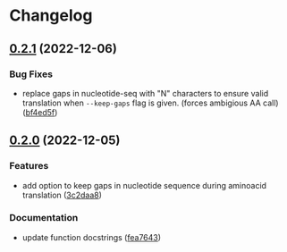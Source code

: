 # Changelog

## [0.2.1](https://github.com/RIVM-bioinformatics/AminoExtract/compare/v0.2.0...v0.2.1) (2022-12-06)


### Bug Fixes

* replace gaps in nucleotide-seq with "N" characters to ensure valid translation when `--keep-gaps` flag is given. (forces ambigious AA call) ([bf4ed5f](https://github.com/RIVM-bioinformatics/AminoExtract/commit/bf4ed5f1492bfc357fe3d64c175c2f7a55e595ee))

## [0.2.0](https://github.com/RIVM-bioinformatics/AminoExtract/compare/v0.1.0...v0.2.0) (2022-12-05)


### Features

* add option to keep gaps in nucleotide sequence during aminoacid translation ([3c2daa8](https://github.com/RIVM-bioinformatics/AminoExtract/commit/3c2daa85db8aff39a6b3bfbcb4fc8d901654a7f7))


### Documentation

* update function docstrings ([fea7643](https://github.com/RIVM-bioinformatics/AminoExtract/commit/fea76438f0e6500926c8db28b01d2c01675219a5))
